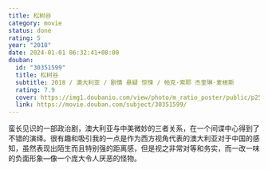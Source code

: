 ```yaml
---
title: 松树谷
category: movie
status: done
rating: 5
year: "2018"
date: 2024-01-01 06:32:41+08:00
douban:
  id: "30351599"
  title: 松树谷
  subtitle: 2018 / 澳大利亚 / 剧情 悬疑 惊悚 / 帕克·索耶 杰奎琳·麦根斯
  rating: 7.9
  cover: https://img1.doubanio.com/view/photo/m_ratio_poster/public/p2541910639.jpg
  link: https://movie.douban.com/subject/30351599/
---
```


蛮长见识的一部政治剧，澳大利亚与中美微妙的三者关系，在一个间谍中心得到了不错的演绎。很有趣和吸引我的一点是作为西方视角代表的澳大利亚对于中国的感知，虽然表现出陌生而且特别强的距离感，但是视之非常对等和务实，而一改一味的负面形象—像一个庞大令人厌恶的怪物。
